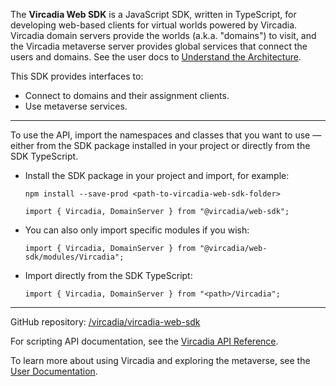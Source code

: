 The <strong>Vircadia Web SDK</strong> is a JavaScript SDK, written in TypeScript, for developing web-based clients for virtual
worlds powered by Vircadia. Vircadia domain servers provide the worlds (a.k.a. "domains") to visit, and the Vircadia metaverse
server provides global services that connect the users and domains.
See the user docs to [Understand the Architecture](https://docs.vircadia.com/explore/get-started/architecture.html).

This SDK provides interfaces to:
- Connect to domains and their assignment clients.
- Use metaverse services.

<hr />

To use the API, import the namespaces and classes that you want to use &mdash; either from the SDK package installed in your
project or directly from the SDK TypeScript.

- Install the SDK package in your project and import, for example:
    ```
    npm install --save-prod <path-to-vircadia-web-sdk-folder>

    import { Vircadia, DomainServer } from "@vircadia/web-sdk";
    ```

- You can also only import specific modules if you wish:
    ```
    import { Vircadia, DomainServer } from "@vircadia/web-sdk/modules/Vircadia";
    ```

- Import directly from the SDK TypeScript:
    ```
    import { Vircadia, DomainServer } from "<path>/Vircadia";
    ```

<hr />

GitHub repository: [/vircadia/vircadia-web-sdk](https://github.com/vircadia/vircadia-web-sdk)

For scripting API documentation, see the [Vircadia API Reference](https://apidocs.vircadia.dev).

To learn more about using Vircadia and exploring the metaverse, see the [User Documentation](https://docs.vircadia.com).
